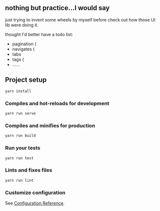 ## nothing but practice...I would say
just trying to invent some wheels by myself before check out how those UI lib were doing it.

thought I'd better have a todo list:
* pagination (
* navigates (
* tabs
* tags (
* ......

## Project setup
```
yarn install
```

### Compiles and hot-reloads for development
```
yarn run serve
```

### Compiles and minifies for production
```
yarn run build
```

### Run your tests
```
yarn run test
```

### Lints and fixes files
```
yarn run lint
```

### Customize configuration
See [Configuration Reference](https://cli.vuejs.org/config/).

